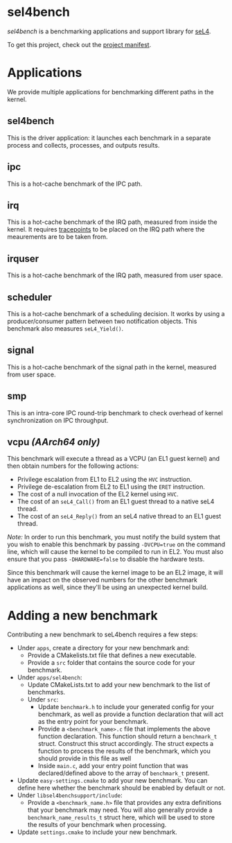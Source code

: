 <!--
     Copyright 2017, Data61, CSIRO (ABN 41 687 119 230)

     SPDX-License-Identifier: BSD-2-Clause
-->
# sel4bench

_sel4bench_ is a benchmarking applications and support library for
[seL4](https://sel4.systems/).

To get this project, check out the [project
manifest](https://github.com/seL4/sel4bench-manifest).

# Applications

We provide multiple applications for benchmarking different paths in the
kernel.

## sel4bench

This is the driver application: it launches each benchmark in a separate
process and collects, processes, and outputs results.

## ipc

This is a hot-cache benchmark of the IPC path.

## irq

This is a hot-cache benchmark of the IRQ path, measured from inside the
kernel.  It requires
[tracepoints](https://docs.sel4.systems/BenchmarkingGuide.html#in-kernel-log-buffer)
to be placed on the IRQ path where the meaurements are to be taken from.

## irquser

This is a hot-cache benchmark of the IRQ path, measured from user space.

## scheduler

This is a hot-cache benchmark of a scheduling decision.  It works by
using a producer/consumer pattern between two notification objects.
This benchmark also measures `seL4_Yield()`.

## signal

This is a hot-cache benchmark of the signal path in the kernel, measured
from user space.

## smp

This is an intra-core IPC round-trip benchmark to check overhead of
kernel synchronization on IPC throughput.

## vcpu _(AArch64 only)_

This benchmark will execute a thread as a VCPU (an EL1 guest kernel) and
then obtain numbers for the following actions:
* Privilege escalation from EL1 to EL2 using the `HVC` instruction.
* Privilege de-escalation from EL2 to EL1 using the `ERET` instruction.
* The cost of a null invocation of the EL2 kernel using `HVC`.
* The cost of an `seL4_Call()` from an EL1 guest thread to a native seL4
  thread.
* The cost of an `seL4_Reply()` from an seL4 native thread to an EL1
  guest thread.

*Note:* In order to run this benchmark, you must notify the build system
that you wish to enable this benchmark by passing `-DVCPU=true` on the
command line, which will cause the kernel to be compiled to run in EL2.
You must also ensure that you pass `-DHARDWARE=false` to disable the
hardware tests.

Since this benchmark will cause the kernel image to be an EL2 image, it
will have an impact on the observed numbers for the other benchmark
applications as well, since they'll be using an unexpected kernel build.


# Adding a new benchmark
Contributing a new benchmark to seL4bench requires a few steps:
* Under `apps`, create a directory for your new benchmark and:
    * Provide a CMakelists.txt file that defines a new executable.
    * Provide a `src` folder that contains the source code for your
      benchmark.
* Under `apps/sel4bench`:
    * Update CMakeLists.txt to add your new benchmark to the list of
      benchmarks.
    * Under `src`:
        * Update `benchmark.h` to include your generated config for your benchmark, as well as provide a function declaration that will act as the entry point for your benchmark.
        * Provide a `<benchmark_name>.c` file that implements the above function declaration. This function should return a `benchmark_t` struct. Construct this struct accordingly. The struct expects a function to process the results of the benchmark, which you should provide in this file as well
        * Inside `main.c`, add your entry point function that was declared/defined above to the array of `benchmark_t` present.
* Update `easy-settings.cmake` to add your new benchmark. You can define here whether the benchmark should be enabled by default or not.
* Under `libsel4benchsupport/include`:
    * Provide a `<benchmark_name.h>` file that provides any extra definitions that your benchmark may need. You will also generally provide a `benchmark_name_results_t` struct here, which will be used to store the results of your benchmark when processing.
* Update `settings.cmake` to include your new benchmark.